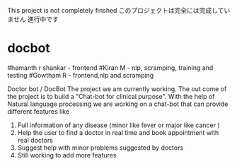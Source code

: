 This project is not completely finshed 
このプロジェクトは完全には完成していません
進行中です
# docbot
#hemanth r shankar - frontend
#Kiran M - nlp, scramping, training and testing 
#Gowtham R - frontend,nlp and scramping 

Doctor bot / DocBot
       The project we am currently working. The out come of the project is to build a "Chat-bot for clinical purpose". With the help of Natural language processing we are working        on a chat-bot that can provide different features like  
   1. Full information of any disease (minor like fever  or major like cancer )
   2. Help the user to find a doctor in real time and book appointment with real doctors 
   3. Suggest help with minor problems suggested by doctors 
   4. Still working to add more features

